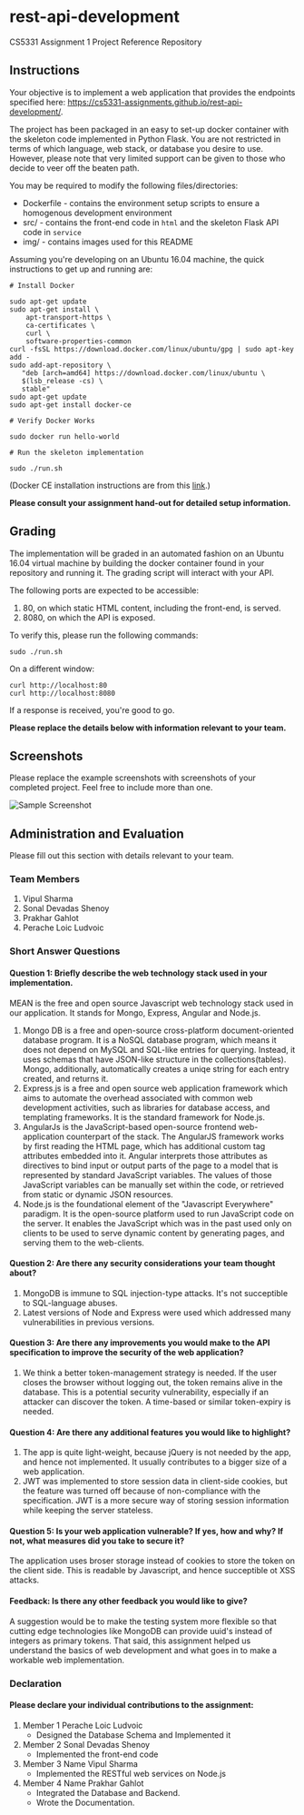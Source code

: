 # rest-api-development

CS5331 Assignment 1 Project Reference Repository

## Instructions

Your objective is to implement a web application that provides the endpoints
specified here: https://cs5331-assignments.github.io/rest-api-development/.

The project has been packaged in an easy to set-up docker container with the
skeleton code implemented in Python Flask. You are not restricted in terms of
which language, web stack, or database you desire to use. However, please note
that very limited support can be given to those who decide to veer off the
beaten path.

You may be required to modify the following files/directories:

- Dockerfile - contains the environment setup scripts to ensure a homogenous
  development environment
- src/ - contains the front-end code in `html` and the skeleton Flask API code
  in `service`
- img/ - contains images used for this README

Assuming you're developing on an Ubuntu 16.04 machine, the quick instructions
to get up and running are:

```
# Install Docker

sudo apt-get update
sudo apt-get install \
    apt-transport-https \
    ca-certificates \
    curl \
    software-properties-common
curl -fsSL https://download.docker.com/linux/ubuntu/gpg | sudo apt-key add -
sudo add-apt-repository \
   "deb [arch=amd64] https://download.docker.com/linux/ubuntu \
   $(lsb_release -cs) \
   stable"
sudo apt-get update
sudo apt-get install docker-ce

# Verify Docker Works

sudo docker run hello-world

# Run the skeleton implementation

sudo ./run.sh
```

(Docker CE installation instructions are from this
[link](https://docs.docker.com/install/linux/docker-ce/ubuntu/#install-using-the-repository).)

**Please consult your assignment hand-out for detailed setup information.**

## Grading

The implementation will be graded in an automated fashion on an Ubuntu 16.04
virtual machine by building the docker container found in your repository and
running it. The grading script will interact with your API.

The following ports are expected to be accessible:

1. 80, on which static HTML content, including the front-end, is served.
2. 8080, on which the API is exposed.

To verify this, please run the following commands:

```
sudo ./run.sh
```

On a different window:

```
curl http://localhost:80
curl http://localhost:8080
```

If a response is received, you're good to go.

**Please replace the details below with information relevant to your team.**

## Screenshots

Please replace the example screenshots with screenshots of your completed
project. Feel free to include more than one.

![Sample Screenshot](./img/samplescreenshot.png)

## Administration and Evaluation

Please fill out this section with details relevant to your team.

### Team Members

1. Vipul Sharma
2. Sonal Devadas Shenoy
3. Prakhar Gahlot
4. Perache Loic Ludvoic

### Short Answer Questions

#### Question 1: Briefly describe the web technology stack used in your implementation.

MEAN is the free and open source Javascript web technology stack used in our application. It stands for Mongo, Express, Angular and Node.js.
1. Mongo DB is a free and open-source cross-platform document-oriented database program. It is a NoSQL database program, which means it does not depend on MySQL and SQL-like entries for querying. Instead, it uses schemas that have JSON-like structure in the collections(tables). Mongo, additionally, automatically creates a uniqe string for each entry created, and returns it. 
2. Express.js is a free and open source web application framework which aims to automate the overhead associated with common web development activities, such as libraries for database access, and templating frameworks. It is the standard framework for Node.js.
3. AngularJs  is the JavaScript-based open-source frontend web-application counterpart of the stack. The AngularJS framework works by first reading the HTML page, which has additional custom tag attributes embedded into it. Angular interprets those attributes as directives to bind input or output parts of the page to a model that is represented by standard JavaScript variables. The values of those JavaScript variables can be manually set within the code, or retrieved from static or dynamic JSON resources.
4. Node.js is the foundational element of the "Javascript Everywhere" paradigm. It is the open-source platform used to run JavaScript code on the server. It enables the JavaScript which was in the past used only on clients to be used to serve dynamic content by generating pages, and serving them to the web-clients.

#### Question 2: Are there any security considerations your team thought about?

1. MongoDB is immune to SQL injection-type attacks. It's not succeptible to SQL-language abuses.
2. Latest versions of Node and Express were used which addressed many vulnerabilities in previous versions. 

#### Question 3: Are there any improvements you would make to the API specification to improve the security of the web application?

1. We think a better token-management strategy is needed. If the user closes the browser without logging out, the token remains alive in the database. This is a potential security vulnerability, especially if an attacker can discover the token. A time-based or similar token-expiry is needed.

#### Question 4: Are there any additional features you would like to highlight?

1. The app is quite light-weight, because jQuery is not needed by the app, and hence not implemented. It usually contributes to a bigger size of a web application.
2. JWT was implemented to store session data in client-side cookies, but the feature was turned off because of non-compliance with the specification. JWT is a more secure way of storing session information while keeping the server stateless.

#### Question 5: Is your web application vulnerable? If yes, how and why? If not, what measures did you take to secure it?

The application uses broser storage instead of cookies to store the token on the client side. This is readable by Javascript, and hence succeptible ot XSS attacks.

#### Feedback: Is there any other feedback you would like to give?

A suggestion would be to make the testing system more flexible so that cutting edge technologies like MongoDB can provide uuid's instead of integers as primary tokens.
That said, this assignment helped us understand the basics of web development and what goes in to make a workable web implementation.

### Declaration

#### Please declare your individual contributions to the assignment:

1. Member 1 Perache Loic Ludvoic
    - Designed the Database Schema and Implemented it
2. Member 2 Sonal Devadas Shenoy
    - Implemented the front-end code
3. Member 3 Name Vipul Sharma
    - Implemented the RESTful web services on Node.js 
4. Member 4 Name Prakhar Gahlot
    - Integrated the Database and Backend.
    - Wrote the Documentation.
